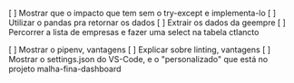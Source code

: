 [ ] Mostrar que o impacto que tem sem o try-except e implementa-lo
[ ] Utilizar o pandas pra retornar os dados
[ ] Extrair os dados da geempre
[ ] Percorrer a lista de empresas e fazer uma select na tabela ctlancto

[ ] Mostrar o pipenv, vantagens
[ ] Explicar sobre linting, vantagens
[ ] Mostrar o settings.json do VS-Code, e o "personalizado" que está no projeto malha-fina-dashboard